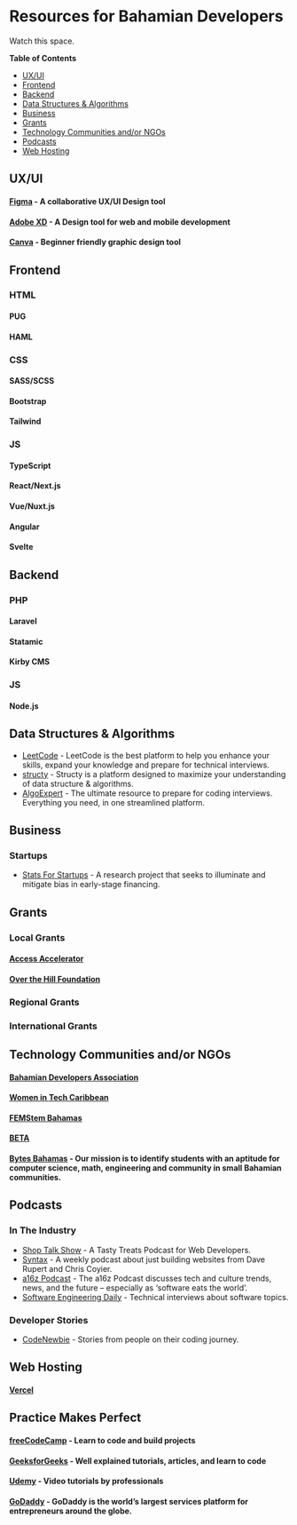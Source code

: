 # Resources for Bahamian Developers

Watch this space.

__Table of Contents__
- [UX/UI](#uxui)
- [Frontend](#frontend)
- [Backend](#backend)
- [Data Structures & Algorithms](#data-structures-&-algorithms)
- [Business](#business)
- [Grants](#grants)
- [Technology Communities and/or NGOs](#technology-communities-andor-ngos)
- [Podcasts](#podcasts)
- [Web Hosting](#web-hosting)

## UX/UI

#### [Figma](https://www.figma.com/) - A collaborative UX/UI Design tool

#### [Adobe XD](https://www.adobe.com/products/xd.html) - A Design tool for web and mobile development

#### [Canva](https://www.canva.com/) - Beginner friendly graphic design tool 

## Frontend

### HTML

<!-- Preprocessors -->
#### PUG

#### HAML

### CSS

<!-- Preprocessors -->
#### SASS/SCSS

<!-- Frameworks -->
#### Bootstrap

#### Tailwind


### JS

<!-- Preprocessors -->
#### TypeScript

<!-- Frameworks -->
#### React/Next.js

#### Vue/Nuxt.js

#### Angular

#### Svelte

## Backend

### PHP

<!-- Frameworks -->
#### Laravel

<!-- CMS -->
#### Statamic

#### Kirby CMS

### JS

<!-- Frameworks -->
#### Node.js

## Data Structures & Algorithms
* [LeetCode](https://leetcode.com/) - LeetCode is the best platform to help you enhance your skills, expand your knowledge and prepare for technical interviews.
* [structy](https://structy.net/) - Structy is a platform designed to maximize your understanding of data structure & algorithms.
* [AlgoExpert](https://www.algoexpert.io/product) - The ultimate resource to prepare for coding interviews. Everything you need, in one streamlined platform.

## Business

### Startups
* [Stats For Startups](https://statsforstartups.com/) - A research project that seeks to illuminate and mitigate bias in early-stage financing.

## Grants

### Local Grants
#### [Access Accelerator ](https://www.accessaccelerator.org/)
#### [Over the Hill Foundation](https://www.overthehillfoundation.org/fast-facts)

### Regional Grants

### International Grants

## Technology Communities and/or NGOs

#### [Bahamian Developers Association](https://www.facebook.com/bahadevsassociation)
#### [Women in Tech Caribbean](http://womenintechcaribbean.com)
#### [FEMStem Bahamas](https://www.femstembahamas.org/)
#### [BETA](http://wearebeta.co/)
#### [Bytes Bahamas](https://www.facebook.com/bytes242/) - Our mission is to identify students with an aptitude for computer science, math, engineering and community in small Bahamian communities.

## Podcasts
### In The Industry
* [Shop Talk Show](https://shoptalkshow.com) - A Tasty Treats Podcast for Web Developers.
* [Syntax](https://syntax.fm) - A weekly podcast about just building websites from Dave Rupert and Chris Coyier.
* [a16z Podcast](https://a16z.simplecast.com/) - The a16z Podcast discusses tech and culture trends, news, and the future – especially as ‘software eats the world’.
* [Software Engineering Daily](https://softwareengineeringdaily.com/) - Technical interviews about software topics.
### Developer Stories
* [CodeNewbie](https://www.codenewbie.org/podcast) - Stories from people on their coding journey.

## Web Hosting
#### [Vercel](https://vercel.com/)

## Practice Makes Perfect

#### [freeCodeCamp](https://www.freecodecamp.com/) - Learn to code and build projects

#### [GeeksforGeeks](https://practice.geeksforgeeks.org/) - Well explained tutorials, articles, and learn to code

#### [Udemy](https://www.udemy.com/) - Video tutorials by professionals
#### [GoDaddy](https://www.godaddy.com/hosting/web-hosting) - GoDaddy is the world’s largest services platform for entrepreneurs around the globe.
